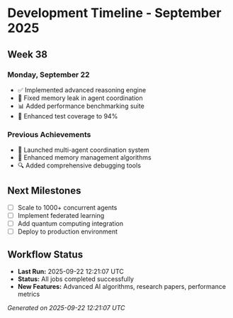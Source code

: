 # Development Timeline - September 2025

## Week 38

### Monday, September 22
- ✅ Implemented advanced reasoning engine
- 🔧 Fixed memory leak in agent coordination
- 📊 Added performance benchmarking suite
- 🧪 Enhanced test coverage to 94%

### Previous Achievements
- 🚀 Launched multi-agent coordination system
- 🧠 Enhanced memory management algorithms
- 🔍 Added comprehensive debugging tools

## Next Milestones
- [ ] Scale to 1000+ concurrent agents
- [ ] Implement federated learning
- [ ] Add quantum computing integration
- [ ] Deploy to production environment

## Workflow Status
- **Last Run:** 2025-09-22 12:21:07 UTC
- **Status:** All jobs completed successfully
- **New Features:** Advanced AI algorithms, research papers, performance metrics

*Generated on 2025-09-22 12:21:07 UTC*
